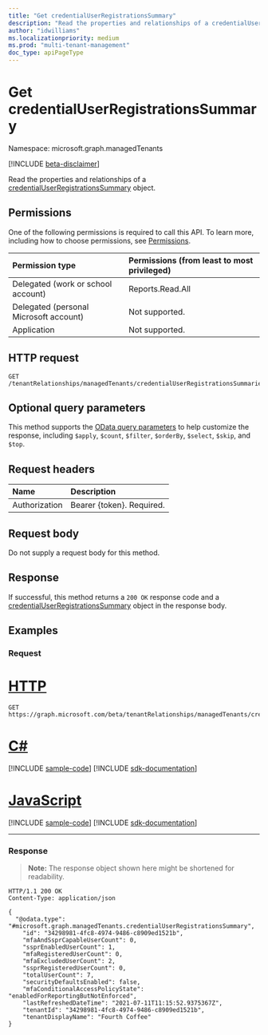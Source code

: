 ```yaml
---
title: "Get credentialUserRegistrationsSummary"
description: "Read the properties and relationships of a credentialUserRegistrationsSummary object."
author: "idwilliams"
ms.localizationpriority: medium
ms.prod: "multi-tenant-management"
doc_type: apiPageType
---
```


# Get credentialUserRegistrationsSummary
Namespace: microsoft.graph.managedTenants

[!INCLUDE [beta-disclaimer](../../includes/beta-disclaimer.md)]

Read the properties and relationships of a [credentialUserRegistrationsSummary](../resources/managedtenants-credentialuserregistrationssummary.md) object.

## Permissions
One of the following permissions is required to call this API. To learn more, including how to choose permissions, see [Permissions](/graph/permissions-reference).

|Permission type|Permissions (from least to most privileged)|
|:---|:---|
|Delegated (work or school account)|Reports.Read.All|
|Delegated (personal Microsoft account)|Not supported.|
|Application|Not supported.|

## HTTP request

<!-- {
  "blockType": "ignored"
}
-->
``` http
GET /tenantRelationships/managedTenants/credentialUserRegistrationsSummaries/{credentialUserRegistrationsSummaryId}
```

## Optional query parameters
This method supports the [OData query parameters](/graph/query-parameters) to help customize the response, including `$apply`, `$count`, `$filter`, `$orderBy`, `$select`, `$skip`, and `$top`.

## Request headers
|Name|Description|
|:---|:---|
|Authorization|Bearer {token}. Required.|

## Request body
Do not supply a request body for this method.

## Response

If successful, this method returns a `200 OK` response code and a [credentialUserRegistrationsSummary](../resources/managedtenants-credentialuserregistrationssummary.md) object in the response body.

## Examples

### Request

# [HTTP](#tab/http)
<!-- {
  "blockType": "request",
  "name": "get_credentialuserregistrationssummary"
}
-->
``` http
GET https://graph.microsoft.com/beta/tenantRelationships/managedTenants/credentialUserRegistrationsSummaries/{credentialUserRegistrationsSummaryId}
```

# [C#](#tab/csharp)
[!INCLUDE [sample-code](../includes/snippets/csharp/get-credentialuserregistrationssummary-csharp-snippets.md)]
[!INCLUDE [sdk-documentation](../includes/snippets/snippets-sdk-documentation-link.md)]

# [JavaScript](#tab/javascript)
[!INCLUDE [sample-code](../includes/snippets/javascript/get-credentialuserregistrationssummary-javascript-snippets.md)]
[!INCLUDE [sdk-documentation](../includes/snippets/snippets-sdk-documentation-link.md)]

---

### Response
>**Note:** The response object shown here might be shortened for readability.
<!-- {
  "blockType": "response",
  "truncated": true,
  "@odata.type": "microsoft.graph.managedTenants.credentialUserRegistrationsSummary"
}
-->
``` http
HTTP/1.1 200 OK
Content-Type: application/json

{
  "@odata.type": "#microsoft.graph.managedTenants.credentialUserRegistrationsSummary",
    "id": "34298981-4fc8-4974-9486-c8909ed1521b",
    "mfaAndSsprCapableUserCount": 0,
    "ssprEnabledUserCount": 1,
    "mfaRegisteredUserCount": 0,
    "mfaExcludedUserCount": 2,
    "ssprRegisteredUserCount": 0,
    "totalUserCount": 7,
    "securityDefaultsEnabled": false,
    "mfaConditionalAccessPolicyState": "enabledForReportingButNotEnforced",
    "lastRefreshedDateTime": "2021-07-11T11:15:52.9375367Z",
    "tenantId": "34298981-4fc8-4974-9486-c8909ed1521b",
    "tenantDisplayName": "Fourth Coffee"
}
```
